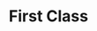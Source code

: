 ---
ee_id: '4254'
site: '1'
type: '2'
url: 2015-004-first-class
title: First Class
year: '2015'
display_year: '2015'
medium: 'Foam pool noodles, necklace, sock, armbands, sleeve jewelry '
dims: 140 cm x variable width x variable depth
pitch: ''
ps: ''
live_url: ''
related: ''
youtube: ''
related_code: ''
imgs: first-class-2015-004-full-database-JH.jpg,first-class-2015-004-detail-1-database-JH.jpg
subheading: ''
download: ''
add_credit: ''
commission: ''
layout: things-i-made
---